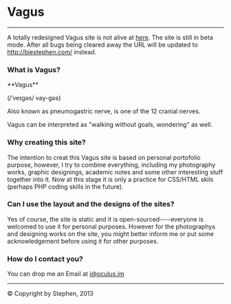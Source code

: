 Vagus
===

***

A totally redesigned Vagus site is not alive at <a href="http://beta.biestephen.com/">here</a>. The site is still in beta mode. After all bugs being cleared away the URL will be updated to http://biestephen.com/ instead.


### What is Vagus?

<quote>
  **Vagus**
  
  (/ˈveɪɡəs/ vay-gəs)
  
  Also known as pneumogastric nerve, is one of the 12 cranial nerves. 
</quote>

Vagus can be interpreted as "walking without goals, wondering" as well.

### Why creating this site?

The intention to creat this Vagus site is based on personal portofolio purpose, however, I try to combine everything, including my photography works, graphic designings, academic notes and some other interesting stuff together into it. Now at this stage it is only a practice for CSS/HTML skils (perhaps PHP coding skills in the future).

### Can I use the layout and the designs of the sites?

Yes of course, the site is static and it is open-sourced----everyone is welcomed to use it for personal purposes. However for the photographys and designing works on the site, you might better inform me or put some acknowledgement before using it for other purposes.

### How do I contact you?

You can drop me an Email at <a href="mailto:i@oculus.im">i@oculus.im</a> 

***

&copy; Copyright by Stephen, 2013
